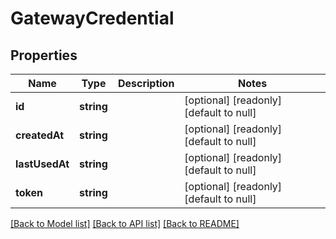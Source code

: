 # GatewayCredential

## Properties
Name | Type | Description | Notes
------------ | ------------- | ------------- | -------------
**id** | **string** |  | [optional] [readonly] [default to null]
**createdAt** | **string** |  | [optional] [readonly] [default to null]
**lastUsedAt** | **string** |  | [optional] [readonly] [default to null]
**token** | **string** |  | [optional] [readonly] [default to null]

[[Back to Model list]](../README.md#documentation-for-models) [[Back to API list]](../README.md#documentation-for-api-endpoints) [[Back to README]](../README.md)


